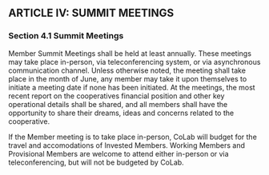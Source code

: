 ## ARTICLE IV: SUMMIT MEETINGS

### Section 4.1 Summit Meetings

Member Summit Meetings shall be held at least annually.
These meetings may take place in-person, via teleconferencing
system, or via asynchronous communication channel. Unless
otherwise noted, the meeting shall take place in the month of
June, any member may take it upon themselves to initiate
a meeting date if none has been initiated. At the meetings, the
most recent report on the cooperatives financial position and
other key operational details shall be shared, and all members
shall have the opportunity to share their dreams, ideas and
concerns related to the cooperative.

If the Member meeting is to take place in-person, CoLab will
budget for the travel and accomodations of Invested Members.
Working Members and Provisional Members are welcome to attend
either in-person or via teleconferencing, but will not be
budgeted by CoLab.
